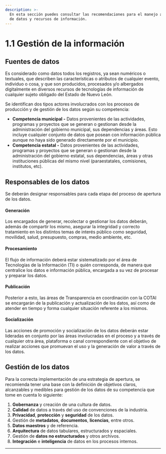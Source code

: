 ```yaml
---
description: >-
  En esta sección puedes consultar las recomendaciones para el manejo adecuado
  de datos y recursos de información.
---
```


# 1.1 Gestión de la información

## Fuentes de datos

Es considerado como datos todos los registros, ya sean numéricos o textuales, que describen las características o atributos de cualquier evento, individuo o cosa, y que son producidos, procesados y/o albergados digitalmente en diversos recursos de tecnologías de información de cualquier sujeto obligado del Estado de Nuevo León.

Se identifican dos tipos actores involucrados con los procesos de producción y de gestión de los datos según su competencia:

* **Competencia municipal -** Datos provenientes de las actividades, programas y proyectos que se generan o gestionan desde la administración del gobierno municipal, sus dependencias y áreas. Esto incluye cualquier conjunto de datos que posean con información pública aunque no haya sido generado directamente por el municipio.
* **Competencia estatal -** Datos provenientes de las actividades, programas y proyectos que se generan o gestionan desde la administración del gobierno estatal, sus dependencias, áreas y otras instituciones públicas del mismo nivel (paraestatales, comisiones, institutos, etc).

## **Responsables de los datos**

Se deberán designar responsables para cada etapa del proceso de apertura de los datos.

#### Generación

Los encargados de generar, recolectar o gestionar los datos deberán, además de compartir los mismo, asegurar la integridad y correcto tratamiento en los distintos temas de interés público como seguridad, movilidad, salud, presupuesto, compras, medio ambiente, etc.

#### Procesamiento

El flujo de información deberá estar sistematizado por el área de Tecnologías de la Información (TI) o quién corresponda, de manera que centralice los datos e información pública, encargada a su vez de procesar y preparar los datos.

#### Publicación

Posterior a esto, las áreas de Transparencia en coordinación con la COTAI se encargarán de la publicación y actualización de los datos, así como de atender en tiempo y forma cualquier situación referente a los mismos.

#### Socialización

Las acciones de promoción y socialización de los datos deberán estar lideradas en conjunto por las áreas involucradas en el proceso y a través de cualquier otra área, plataforma o canal correspondiente con el objetivo de realizar acciones que promuevan el uso y la generación de valor a través de los datos.

## **Gestión de los datos**

Para la correcta implementación de una estrategia de apertura, se recomienda tener una base con la definición de objetivos claros, alcanzables y medibles para gestión de los datos de su competencia que tome en cuenta lo siguiente:

1. **Gobernanza** y creación de una cultura de datos.
2. **Calidad** de datos a través del uso de convenciones de la industria.
3. **Privacidad**, **protección** y **seguridad** de los datos.
4. Gestión de **metadatos**, **documentos**, **licencias**, entre otros.
5. **Datos maestros** y de referencia.
6. **Arquitectura** de datos tabulares, estructurados y espaciales.
7. Gestión de **datos no estructurados** y otros archivos.
8. **Integración** e **inteligencia** de datos en los procesos internos.

****





